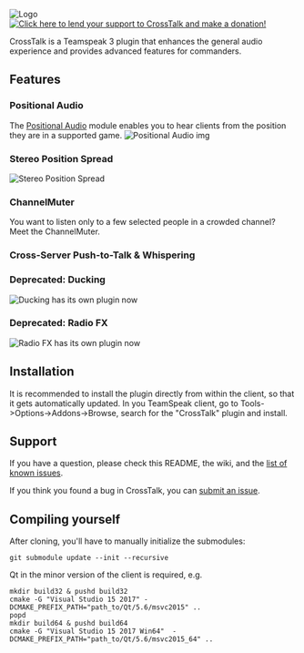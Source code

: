 ![Logo](https://github.com/thorwe/CrossTalk/raw/master/res/logo_320x60.png "CrossTalk")
[![Click here to lend your support to CrossTalk and make a donation!](http://www.pledgie.com/campaigns/18898.png)][pledgie]

CrossTalk is a Teamspeak 3 plugin that enhances the general audio experience and provides advanced features for commanders.

[pledgie]: https://www.pledgie.com/campaigns/18898

## Features

### Positional Audio
The [Positional Audio](https://github.com/thorwe/CrossTalk/wiki/Positional-Audio "Positional Audio") module enables you to hear clients from the position they are in a supported game.
![Positional Audio img](https://github.com/thorwe/CrossTalk/raw/master/misc/ct_screenie_posa.png "Positional Audio")

### Stereo Position Spread  
![Stereo Position Spread](https://github.com/thorwe/CrossTalk/raw/master/misc/ct_screenie_ps.png "Stereo Position Spread")

### ChannelMuter
You want to listen only to a few selected people in a crowded channel? Meet the ChannelMuter.
### Cross-Server Push-to-Talk & Whispering

### Deprecated: Ducking
![Ducking has its own plugin now](https://github.com/thorwe/teamspeak-plugin-ducker)

### Deprecated: Radio FX
![Radio FX has its own plugin now](https://github.com/thorwe/teamspeak-plugin-radiofx)

## Installation
It is recommended to install the plugin directly from within the client, so that it gets automatically updated. In you TeamSpeak client, go to Tools->Options->Addons->Browse, search for the "CrossTalk" plugin and install.

## Support

If you have a question, please check this README, the wiki, and the [list of
known issues][troubleshoot].

[troubleshoot]: https://github.com/thorwe/CrossTalk/wiki/Troubleshoot

If you think you found a bug in CrossTalk, you can [submit an issue](https://github.com/thorwe/CrossTalk/issues/new).

## Compiling yourself
After cloning, you'll have to manually initialize the submodules:
```
git submodule update --init --recursive
```

Qt in the minor version of the client is required, e.g.

```
mkdir build32 & pushd build32
cmake -G "Visual Studio 15 2017" -DCMAKE_PREFIX_PATH="path_to/Qt/5.6/msvc2015" ..
popd
mkdir build64 & pushd build64
cmake -G "Visual Studio 15 2017 Win64"  -DCMAKE_PREFIX_PATH="path_to/Qt/5.6/msvc2015_64" ..
```
